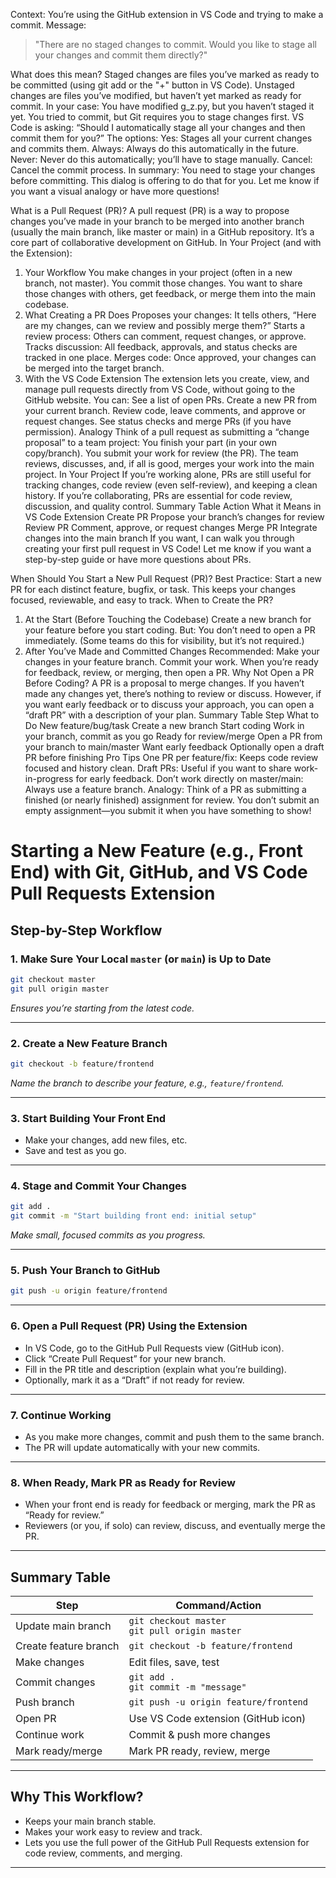 
Context: You’re using the GitHub extension in VS Code and trying to make a commit.
Message:
> "There are no staged changes to commit.
Would you like to stage all your changes and commit them directly?"

What does this mean?
Staged changes are files you’ve marked as ready to be committed (using git add or the "+" button in VS Code).
Unstaged changes are files you’ve modified, but haven’t yet marked as ready for commit.
In your case:
You have modified g_z.py, but you haven’t staged it yet.
You tried to commit, but Git requires you to stage changes first.
VS Code is asking:
“Should I automatically stage all your changes and then commit them for you?”
The options:
Yes: Stages all your current changes and commits them.
Always: Always do this automatically in the future.
Never: Never do this automatically; you’ll have to stage manually.
Cancel: Cancel the commit process.
In summary:
You need to stage your changes before committing. This dialog is offering to do that for you.
Let me know if you want a visual analogy or have more questions!

What is a Pull Request (PR)?
A pull request (PR) is a way to propose changes you’ve made in your branch to be merged into another branch (usually the main branch, like master or main) in a GitHub repository. It’s a core part of collaborative development on GitHub.
In Your Project (and with the Extension):
1. Your Workflow
You make changes in your project (often in a new branch, not master).
You commit those changes.
You want to share those changes with others, get feedback, or merge them into the main codebase.
2. What Creating a PR Does
Proposes your changes: It tells others, “Here are my changes, can we review and possibly merge them?”
Starts a review process: Others can comment, request changes, or approve.
Tracks discussion: All feedback, approvals, and status checks are tracked in one place.
Merges code: Once approved, your changes can be merged into the target branch.
3. With the VS Code Extension
The extension lets you create, view, and manage pull requests directly from VS Code, without going to the GitHub website.
You can:
See a list of open PRs.
Create a new PR from your current branch.
Review code, leave comments, and approve or request changes.
See status checks and merge PRs (if you have permission).
Analogy
Think of a pull request as submitting a “change proposal” to a team project:
You finish your part (in your own copy/branch).
You submit your work for review (the PR).
The team reviews, discusses, and, if all is good, merges your work into the main project.
In Your Project
If you’re working alone, PRs are still useful for tracking changes, code review (even self-review), and keeping a clean history.
If you’re collaborating, PRs are essential for code review, discussion, and quality control.
Summary Table
Action	What it Means in VS Code Extension
Create PR	Propose your branch’s changes for review
Review PR	Comment, approve, or request changes
Merge PR	Integrate changes into the main branch
If you want, I can walk you through creating your first pull request in VS Code!
Let me know if you want a step-by-step guide or have more questions about PRs.

When Should You Start a New Pull Request (PR)?
Best Practice:
Start a new PR for each distinct feature, bugfix, or task.
This keeps your changes focused, reviewable, and easy to track.
When to Create the PR?
1. At the Start (Before Touching the Codebase)
Create a new branch for your feature before you start coding.
But: You don’t need to open a PR immediately.
(Some teams do this for visibility, but it’s not required.)
2. After You’ve Made and Committed Changes
Recommended:
Make your changes in your feature branch.
Commit your work.
When you’re ready for feedback, review, or merging, then open a PR.
Why Not Open a PR Before Coding?
A PR is a proposal to merge changes. If you haven’t made any changes yet, there’s nothing to review or discuss.
However, if you want early feedback or to discuss your approach, you can open a “draft PR” with a description of your plan.
Summary Table
Step	What to Do
New feature/bug/task	Create a new branch
Start coding	Work in your branch, commit as you go
Ready for review/merge	Open a PR from your branch to main/master
Want early feedback	Optionally open a draft PR before finishing
Pro Tips
One PR per feature/fix: Keeps code review focused and history clean.
Draft PRs: Useful if you want to share work-in-progress for early feedback.
Don’t work directly on master/main: Always use a feature branch.
Analogy:
Think of a PR as submitting a finished (or nearly finished) assignment for review. You don’t submit an empty assignment—you submit it when you have something to show!

# Starting a New Feature (e.g., Front End) with Git, GitHub, and VS Code Pull Requests Extension

## Step-by-Step Workflow

### 1. Make Sure Your Local `master` (or `main`) is Up to Date

```sh
git checkout master
git pull origin master
```
*Ensures you’re starting from the latest code.*

---

### 2. Create a New Feature Branch

```sh
git checkout -b feature/frontend
```
*Name the branch to describe your feature, e.g., `feature/frontend`.*

---

### 3. Start Building Your Front End

- Make your changes, add new files, etc.
- Save and test as you go.

---

### 4. Stage and Commit Your Changes

```sh
git add .
git commit -m "Start building front end: initial setup"
```
*Make small, focused commits as you progress.*

---

### 5. Push Your Branch to GitHub

```sh
git push -u origin feature/frontend
```

---

### 6. Open a Pull Request (PR) Using the Extension

- In VS Code, go to the GitHub Pull Requests view (GitHub icon).
- Click “Create Pull Request” for your new branch.
- Fill in the PR title and description (explain what you’re building).
- Optionally, mark it as a “Draft” if not ready for review.

---

### 7. Continue Working

- As you make more changes, commit and push them to the same branch.
- The PR will update automatically with your new commits.

---

### 8. When Ready, Mark PR as Ready for Review

- When your front end is ready for feedback or merging, mark the PR as “Ready for review.”
- Reviewers (or you, if solo) can review, discuss, and eventually merge the PR.

---

## Summary Table

| Step                | Command/Action                                 |
|---------------------|------------------------------------------------|
| Update main branch  | `git checkout master`<br>`git pull origin master` |
| Create feature branch | `git checkout -b feature/frontend`           |
| Make changes        | Edit files, save, test                         |
| Commit changes      | `git add .`<br>`git commit -m "message"`       |
| Push branch         | `git push -u origin feature/frontend`          |
| Open PR             | Use VS Code extension (GitHub icon)            |
| Continue work       | Commit & push more changes                     |
| Mark ready/merge    | Mark PR ready, review, merge                   |

---

## Why This Workflow?

- Keeps your main branch stable.
- Makes your work easy to review and track.
- Lets you use the full power of the GitHub Pull Requests extension for code review, comments, and merging.

---